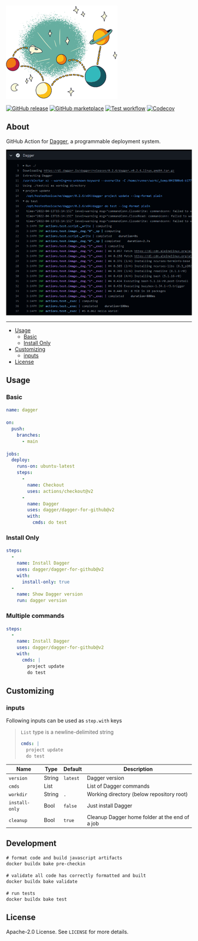 ![Dagger](.github/dagger.png)

[![GitHub release](https://img.shields.io/github/release/dagger/dagger-for-github.svg?style=flat-square)](https://github.com/dagger/dagger-for-github/releases/latest)
[![GitHub marketplace](https://img.shields.io/badge/marketplace-dagger--action-blue?logo=github&style=flat-square)](https://github.com/marketplace/actions/dagger-for-github)
[![Test workflow](https://img.shields.io/github/workflow/status/dagger/dagger-for-github/test?label=test&logo=github&style=flat-square)](https://github.com/dagger/dagger-for-github/actions?workflow=test)
[![Codecov](https://img.shields.io/codecov/c/github/dagger/dagger-for-github?logo=codecov&style=flat-square)](https://codecov.io/gh/dagger/dagger-for-github)

## About

GitHub Action for [Dagger](https://dagger.io), a programmable deployment system.

![Screenshot](.github/dagger-for-github.png)

___

* [Usage](#usage)
  * [Basic](#basic)
  * [Install Only](#install-only)
* [Customizing](#customizing)
  * [inputs](#inputs)
* [License](#license)

## Usage

### Basic

```yaml
name: dagger

on:
  push:
    branches:
      - main

jobs:
  deploy:
    runs-on: ubuntu-latest
    steps:
      -
        name: Checkout
        uses: actions/checkout@v2
      -
        name: Dagger
        uses: dagger/dagger-for-github@v2
        with:
          cmds: do test
```

### Install Only

```yaml
steps:
  -
    name: Install Dagger
    uses: dagger/dagger-for-github@v2
    with:
      install-only: true
  -
    name: Show Dagger version
    run: dagger version
```

### Multiple commands

```yaml
steps:
  -
    name: Install Dagger
    uses: dagger/dagger-for-github@v2
    with:
      cmds: |
        project update
        do test
```

## Customizing

### inputs

Following inputs can be used as `step.with` keys

> `List` type is a newline-delimited string
> ```yaml
> cmds: |
>   project update
>   do test
> ```

| Name             | Type   | Default      | Description                                    |
|------------------|--------|--------------|------------------------------------------------|
| `version`        | String | `latest`     | Dagger version                                 |
| `cmds`           | List   |              | List of Dagger commands                        |
| `workdir`        | String | `.`          | Working directory (below repository root)      |
| `install-only`   | Bool   | `false`      | Just install Dagger                            |
| `cleanup`        | Bool   | `true`       | Cleanup Dagger home folder at the end of a job |

## Development

```shell
# format code and build javascript artifacts
docker buildx bake pre-checkin

# validate all code has correctly formatted and built
docker buildx bake validate

# run tests
docker buildx bake test
```

## License

Apache-2.0 License. See `LICENSE` for more details.
